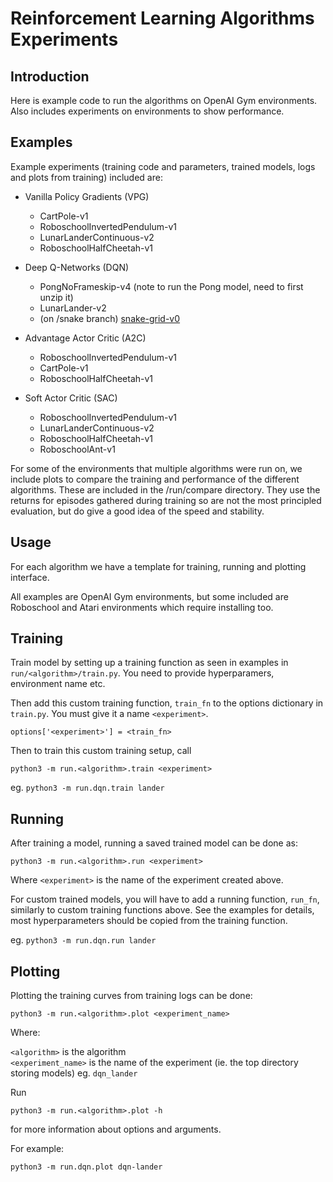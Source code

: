 # Reinforcement Learning Algorithms Experiments

## Introduction

Here is example code to run the algorithms on OpenAI Gym environments. Also
includes experiments on environments to show performance.

## Examples

Example experiments (training code and parameters, trained models, logs and plots from training) 
included are:

* Vanilla Policy Gradients (VPG)
    * CartPole-v1
    * RoboschoolInvertedPendulum-v1
    * LunarLanderContinuous-v2
    * RoboschoolHalfCheetah-v1

* Deep Q-Networks (DQN)
    * PongNoFrameskip-v4 (note to run the Pong model, need to first unzip it)
    * LunarLander-v2
    * (on /snake branch) [snake-grid-v0](https://github.com/olliejday/snake-rl)

* Advantage Actor Critic (A2C)
    * RoboschoolInvertedPendulum-v1
    * CartPole-v1
    * RoboschoolHalfCheetah-v1
    
* Soft Actor Critic (SAC)
    * RoboschoolInvertedPendulum-v1
    * LunarLanderContinuous-v2
    * RoboschoolHalfCheetah-v1
    * RoboschoolAnt-v1
    
For some of the environments that multiple algorithms were run on, we include plots 
to compare the training and performance of the different algorithms. These are included
in the /run/compare directory. They use the returns for episodes gathered during training
so are not the most principled evaluation, but do give a good idea of the speed and 
stability.

## Usage

For each algorithm we have a template for training, running and plotting interface.

All examples are OpenAI Gym environments, but some included are Roboschool and Atari environments
which require installing too.

## Training

Train model by setting up a training function as seen in examples in `run/<algorithm>/train.py`. You need to 
provide hyperparamers, environment name etc.

Then add this custom training function, `train_fn` to the options dictionary in `train.py`. You must 
give it a name `<experiment>`.

```options['<experiment>'] = <train_fn>```  

Then to train this custom training setup, call

```python3 -m run.<algorithm>.train <experiment>```

eg. ```python3 -m run.dqn.train lander```

## Running

After training a model, running a saved trained model can be done as:

```python3 -m run.<algorithm>.run <experiment>```

Where `<experiment>` is the name of the experiment created above.

For custom trained models, you will have to add a running function, `run_fn`, similarly to custom training functions 
above. See the examples for details, most hyperparameters should be copied from the training function.

eg. ```python3 -m run.dqn.run lander```

## Plotting

Plotting the training curves from training logs can be done:

```python3 -m run.<algorithm>.plot <experiment_name>```

Where:
 
`<algorithm>` is the algorithm<br/>
`<experiment_name>` is the name of the experiment (ie. the top directory storing models) eg. `dqn_lander`<br/>


Run 

```python3 -m run.<algorithm>.plot -h```

for more information about options and arguments.

For example:

```python3 -m run.dqn.plot dqn-lander```